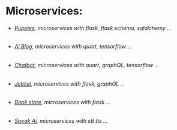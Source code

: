 Microservices:
=============

- ###### [Puppies](https://github.com/Martin1403/Microservices/tree/master/microservices_puppy), microservices with flask, flask schema, sqlalchemy ...
- ###### [Ai Blog](https://github.com/Martin1403/Microservices/tree/master/microservices_emotions), microservices with quart, tensorflow ...
- ###### [Chatbot](https://github.com/Martin1403/Microservices/tree/master/microservices_chatbot), microservices with quart, graphQL, tensorflow ...
- ###### [Joblist](https://github.com/Martin1403/Microservices/tree/master/microservices_jobs), microservices with flask, graphQL ...
- ###### [Book store](https://github.com/Martin1403/Microservices/tree/master/microservices_books), microservices with flask ...
- ###### [Speak Ai](https://github.com/Martin1403/Microservices/tree/master/microservices_ai), microservices with stt tts ...
